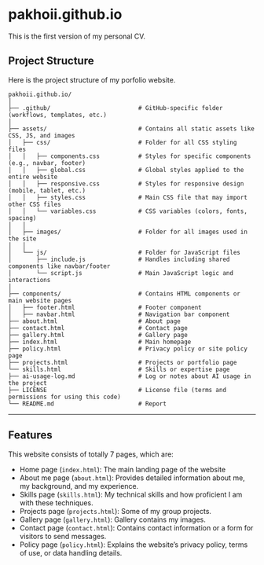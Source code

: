 # pakhoii.github.io
This is the first version of my personal CV.

## Project Structure 
Here is the project structure of my porfolio website.
```
pakhoii.github.io/
│
├── .github/                         # GitHub-specific folder (workflows, templates, etc.)
│
├── assets/                          # Contains all static assets like CSS, JS, and images
│   ├── css/                         # Folder for all CSS styling files
│   │   ├── components.css           # Styles for specific components (e.g., navbar, footer)
│   │   ├── global.css               # Global styles applied to the entire website
│   │   ├── responsive.css           # Styles for responsive design (mobile, tablet, etc.)
│   │   ├── styles.css               # Main CSS file that may import other CSS files
│   │   └── variables.css            # CSS variables (colors, fonts, spacing)
│   │
│   ├── images/                      # Folder for all images used in the site
│   │
│   └── js/                          # Folder for JavaScript files
│       ├── include.js               # Handles including shared components like navbar/footer
│       └── script.js                # Main JavaScript logic and interactions
│
├── components/                      # Contains HTML components or main website pages
│   ├── footer.html                  # Footer component
│   ├── navbar.html                  # Navigation bar component
├── about.html                       # About page
├── contact.html                     # Contact page
├── gallery.html                     # Gallery page
├── index.html                       # Main homepage
├── policy.html                      # Privacy policy or site policy page
├── projects.html                    # Projects or portfolio page
└── skills.html                      # Skills or expertise page
├── ai-usage-log.md                  # Log or notes about AI usage in the project
├── LICENSE                          # License file (terms and permissions for using this code)
└── README.md                        # Report
```
---
## Features
This website consists of totally 7 pages, which are:
- Home page (`index.html`): The main landing page of the website
- About me page (`about.html`): Provides detailed information about me, my background, and my experience.
- Skills page (`skills.html`): My technical skills and how proficient I am with these techniques.
- Projects page (`projects.html`): Some of my group projects.
- Gallery page (`gallery.html`): Gallery contains my images.
- Contact page (`contact.html`): Contains contact information or a form for visitors to send messages.
- Policy page (`policy.html`): Explains the website’s privacy policy, terms of use, or data handling details.
